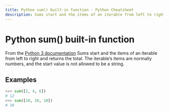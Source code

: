 ```yaml
---
title: Python sum() built-in function - Python Cheatsheet
description: Sums start and the items of an iterable from left to right and returns the total. The iterable’s items are normally numbers, and the start value is not allowed to be a string.
---
```


# Python sum() built-in function

<base-disclaimer>
  <base-disclaimer-title>
    From the <a target="_blank" href="https://docs.python.org/3/library/functions.html#func-sum">Python 3 documentation</a>
  </base-disclaimer-title>
  <base-disclaimer-content>
    Sums start and the items of an iterable from left to right and returns the total. The iterable’s items are normally numbers, and the start value is not allowed to be a string.
  </base-disclaimer-content>
</base-disclaimer>

## Examples

```python
>>> sum([2, 4, 6])
# 12
>>> sum([10, 10, 10])
# 30
```

<!-- remove this tag to start editing this page -->
<empty-section />
<!-- remove this tag to start editing this page -->
